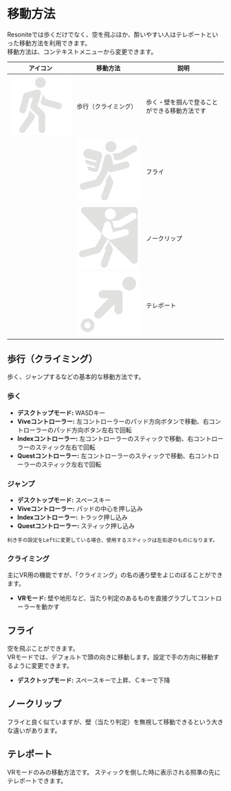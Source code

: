 # 移動方法
Resoniteでは歩くだけでなく、空を飛ぶほか、酔いやすい人はテレポートといった移動方法を利用できます。  
移動方法は、コンテキストメニューから変更できます。

| アイコン | 移動方法       | 説明                     |
|-----|------------|------------------------|
 |![歩行](../image/Color_Walk.svg)| 歩行（クライミング） | 歩く・壁を掴んで登ることができる移動方法です |
    |![フライ](../image/Color_Fly.svg)| フライ            | 空を飛ぶことができる移動方法です       |
    |![ノークリップ](../image/Color_NoClip.svg)| ノークリップ      | 壁や床を無視して移動できる移動方法です    |
    |![テレポート](../image/Color_Teleport.svg)| テレポート        | 照準の先にテレポートできる移動方法です    |
## 歩行（クライミング）
歩く、ジャンプするなどの基本的な移動方法です。  
### 歩く
- **デスクトップモード:** WASDキー
- **Viveコントローラー:** 左コントローラーのパッド方向ボタンで移動、右コントローラーのパッド方向ボタン左右で回転
- **Indexコントローラー:** 左コントローラーのスティックで移動、右コントローラーのスティック左右で回転
- **Questコントローラー:** 左コントローラーのスティックで移動、右コントローラーのスティック左右で回転
### ジャンプ
- **デスクトップモード:** スペースキー
- **Viveコントローラー:** パッドの中心を押し込み
- **Indexコントローラー:** トラック押し込み
- **Questコントローラー:** スティック押し込み
```
利き手の設定をLeftに変更している場合、使用するスティックは左右逆のものになります。
```
### クライミング
主にVR用の機能ですが、「クライミング」の名の通り壁をよじのぼることができます。
- **VRモード:** 壁や地形など、当たり判定のあるものを直接グラブしてコントローラーを動かす
## フライ
空を飛ぶことができます。  
VRモードでは、デフォルトで頭の向きに移動します。設定で手の方向に移動するように変更できます。
- **デスクトップモード:** スペースキーで上昇、Ｃキーで下降
## ノークリップ
フライと良く似ていますが、壁（当たり判定）を無視して移動できるという大きな違いがあります。
## テレポート
VRモードのみの移動方法です。
スティックを倒した時に表示される照準の先にテレポートできます。